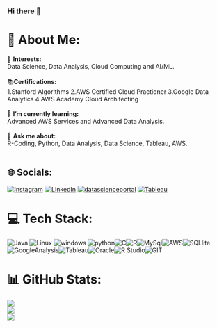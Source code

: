 
### Hi there 👋

# 💫 About Me:
🔭   **Interests\:**<br>Data Science, Data Analysis, Cloud Computing and AI/ML.<br><br>
📚**Certifications\:** <br>1.Stanford Algorithms 2.AWS Certified Cloud Practioner 3.Google Data Analytics 4.AWS Academy Cloud Architecting <br><br>
🌱 **I’m currently learning:**  <br>Advanced AWS Services and Advanced Data Analysis.<br><br>💬 **Ask me about:**  <br>R-Coding, Python, Data Analysis, Data Science, Tableau, AWS.<br><br>


## 🌐 Socials:
[![Instagram](https://img.shields.io/badge/Instagram-%23E4405F.svg?logo=Instagram&logoColor=white)](https://www.instagram.com/aaditya_prabal_chawla_/) [![LinkedIn](https://img.shields.io/badge/LinkedIn-%230077B5.svg?logo=linkedin&logoColor=white)](https://www.linkedin.com/in/aaditya-prabal-chawla-03a2b5232/) [![datascienceportal](https://img.shields.io/badge/D-%230077B5.svg?logo=Din&logoColor=white)](https://www.datascienceportfol.io/Aaditya)
[![Tableau](https://img.shields.io/badge/Tableau-E97627?style=for-the-badge&logo=Tableau&logoColor=white)](https://public.tableau.com/app/profile/aaditya.prabal.chawla/vizzes)















# 💻 Tech Stack:
![Java](https://img.shields.io/badge/Java-ED8B00?style=for-the-badge&logo=openjdk&logoColor=white) ![Linux](https://img.shields.io/badge/Linux-FCC624?style=for-the-badge&logo=linux&logoColor=black)
![windows](https://img.shields.io/badge/Windows-0078D6?style=for-the-badge&logo=windows&logoColor=white) ![python](https://img.shields.io/badge/Python-3776AB?style=for-the-badge&logo=python&logoColor=white)![C](https://img.shields.io/badge/C-00599C?style=for-the-badge&logo=c&logoColor=white)![R](https://img.shields.io/badge/R-276DC3?style=for-the-badge&logo=r&logoColor=white)![MySql](https://img.shields.io/badge/MySQL-00000F?style=for-the-badge&logo=mysql&logoColor=white)![AWS](https://img.shields.io/badge/Amazon_AWS-232F3E?style=for-the-badge&logo=amazon-aws&logoColor=white)![SQLlite](https://img.shields.io/badge/SQLite-07405E?style=for-the-badge&logo=sqlite&logoColor=white)![GoogleAnalysis](https://img.shields.io/badge/Google%20Analytics-E37400?style=for-the-badge&logo=google%20analytics&logoColor=white)![Tableau](https://img.shields.io/badge/Tableau-E97627?style=for-the-badge&logo=Tableau&logoColor=white)![Oracle](https://img.shields.io/badge/Oracle-F80000?style=for-the-badge&logo=oracle&logoColor=black)![R Studio](https://img.shields.io/badge/RStudio-75AADB?style=for-the-badge&logo=RStudio&logoColor=white)![GIT](https://img.shields.io/badge/GIT-E44C30?style=for-the-badge&logo=git&logoColor=white)

# 📊 GitHub Stats:
![](https://github-readme-stats.vercel.app/api?username=AADITYAPRABALCHAWLA&theme=blue-gree)<br>
![](https://github-readme-stats.vercel.app/api/top-langs/?username=AADITYAPRABALCHAWLA&theme=blue-green)<br>
![](https://github-readme-streak-stats.herokuapp.com/?user=AADITYAPRABALCHAWLA&theme=dark&hide_border=false)<br/>



